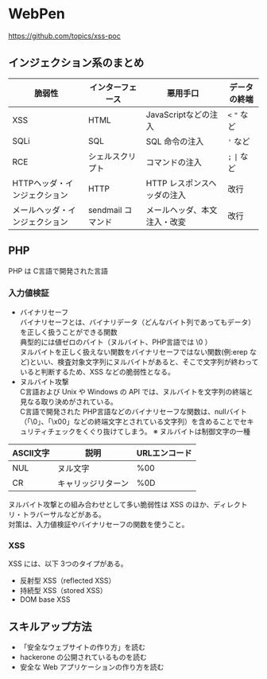 # WebPen

https://github.com/topics/xss-poc

## インジェクション系のまとめ

|  脆弱性  |  インターフェース  |  悪用手口  | データの終端  |
| ---- | ---- |---- |---- |
|  XSS  |  HTML  | JavaScriptなどの注入  | `<` `"` など  |
|  SQLi  |  SQL  | SQL 命令の注入 | `'` など  |
|  RCE  |  シェルスクリプト  | コマンドの注入  | `;` `\|` など  |
|  HTTPヘッダ・インジェクション  |  HTTP  | HTTP レスポンスヘッダの注入  | 改行 |
|  メールヘッダ・インジェクション  |  sendmail コマンド  | メールヘッダ、本文注入・改変 | 改行 |

## PHP
PHP は C言語で開発された言語

### 入力値検証
+ バイナリセーフ   
バイナリセーフとは、バイナリデータ（どんなバイト列であってもデータ）を正しく扱うことができる関数   
典型的には値ゼロのバイト（ヌルバイト、PHP言語では \0 ）   
ヌルバイトを正しく扱えない関数をバイナリセーフではない関数(例:erep など)といい、検査対象文字列にヌルバイトがあると、そこで文字列が終わっていると判断するため、XSS などの脆弱性となる。
+ ヌルバイト攻撃   
C言語および Unix や Windows の API では、ヌルバイトを文字列の終端と見なる取り決めがされている。   
C言語で開発された PHP言語などのバイナリセーフな関数は、nullバイト（「\0」、「\x00」などの終端文字とされている文字列）を含めることでセキュリティチェックをくぐり抜けてしまう。
※ ヌルバイトは制御文字の一種

|  ASCII文字  |  説明  |  URLエンコード  |
| ---- | ---- | ---- |
| NUL | ヌル文字 | %00 |
| CR	| キャリッジリターン |	%0D |

ヌルバイト攻撃との組み合わせとして多い脆弱性は XSS のほか、ディレクトリ・トラバーサルなどがある。    
対策は、入力値検証やバイナリセーフの関数を使うこと。

### XSS
XSS には、以下 3つのタイプがある。
+ 反射型 XSS（reflected XSS）
+ 持続型 XSS（stored XSS）
+ DOM base XSS


## スキルアップ方法
* 「安全なウェブサイトの作り方」を読む
* hackerone の公開されているものを読む
* 安全な Web アプリケーションの作り方を読む
